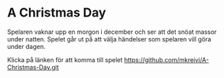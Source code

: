 # A Christmas Day

Spelaren vaknar upp en morgon i december och ser att det snöat massor under natten. Spelet går ut på att välja händelser som spelaren vill göra under dagen.


Klicka på länken för att komma till spelet
https://github.com/mkreivi/A-Christmas-Day.git